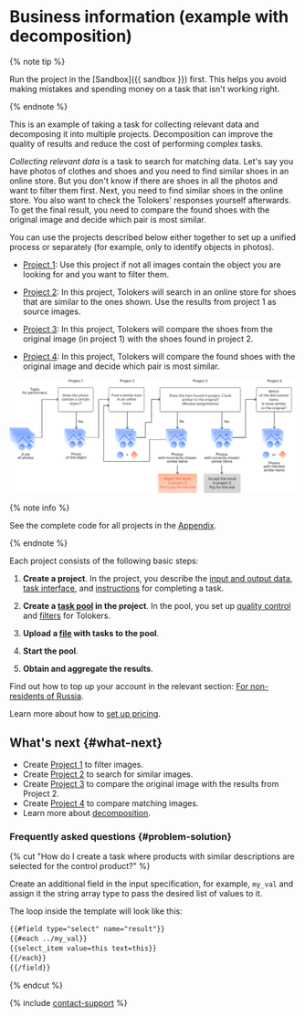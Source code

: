 # Business information (example with decomposition)

{% note tip %}

Run the project in the [Sandbox]({{ sandbox }}) first. This helps you avoid making mistakes and spending money on a task that isn't working right.

{% endnote %}

This is an example of taking a task for collecting relevant data and decomposing it into multiple projects. Decomposition can improve the quality of results and reduce the cost of performing complex tasks.

_Collecting relevant data_ is a task to search for matching data. Let's say you have photos of clothes and shoes and you need to find similar shoes in an online store. But you don't know if there are shoes in all the photos and want to filter them first. Next, you need to find similar shoes in the online store. You also want to check the Tolokers' responses yourself afterwards. To get the final result, you need to compare the found shoes with the original image and decide which pair is most similar.

You can use the projects described below either together to set up a unified process or separately (for example, only to identify objects in photos).

- [Project 1](contain_item.md): Use this project if not all images contain the object you are looking for and you want to filter them.

- [Project 2](find_an_item_in_store.md): In this project, Tolokers will search in an online store for shoes that are similar to the ones shown. Use the results from project 1 as source images.

- [Project 3](item_look_similar.md): In this project, Tolokers will compare the shoes from the original image (in project 1) with the shoes found in project 2.

- [Project 4](item_more_similar.md): In this project, Tolokers will compare the found shoes with the original image and decide which pair is most similar.

![](../_images/other/main-1.svg)

{% note info %}

See the complete code for all projects in the [Appendix](appendix-expanded-code.md).

{% endnote %}

Each project consists of the following basic steps:

1. **Create a project**. In the project, you describe the [input and output data](../../glossary.md#input-output-data), [task interface](../../glossary.md#task-interface), and [instructions](../../glossary.md#instructions) for completing a task.

1. **Create a [task pool](../../glossary.md#pool) in the project**. In the pool, you set up [quality control](../../glossary.md#quality-control) and [filters](../../glossary.md#filters) for Tolokers.

1. **Upload a [file](https://tlk.s3.yandex.net/wsdm2020/dataset_1.tsv) with tasks to the pool**.

1. **Start the pool**.

1. **Obtain and aggregate the results**.

Find out how to top up your account in the relevant section: [For non-residents of Russia](refill.md).

Learn more about how to [set up pricing](dynamic-pricing.md#section_wb1_lhl_vlb).

## What's next {#what-next}

- Create [Project 1](contain_item.md) to filter images.
- Create [Project 2](find_an_item_in_store.md) to search for similar images.
- Create [Project 3](item_look_similar.md) to compare the original image with the results from Project 2.
- Create [Project 4](item_more_similar.md) to compare matching images.
- Learn more about [decomposition](solution-architecture.md).

### Frequently asked questions {#problem-solution}

{% cut "How do I create a task where products with similar descriptions are selected for the control product?" %}

Create an additional field in the input specification, for example, `my_val` and assign it the string array type to pass the desired list of values to it.

The loop inside the template will look like this:

```html
{{#field type="select" name="result"}}
{{#each ../my_val}}
{{select_item value=this text=this}}
{{/each}}
{{/field}}
```

{% endcut %}

{% include [contact-support](../_includes/contact-support-help.md) %}